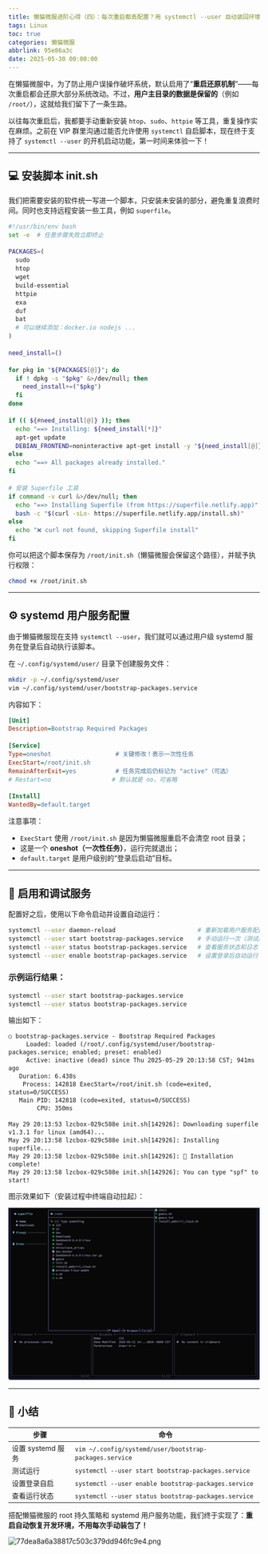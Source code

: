 ```yaml
---
title: 懒猫微服进阶心得（四）：每次重启都丢配置？用 systemctl --user 自动装回环境！
tags: Linux
toc: true
categories: 懒猫微服
abbrlink: 95e86a3c
date: 2025-05-30 00:00:00
---
```


在懒猫微服中，为了防止用户误操作破坏系统，默认启用了“**重启还原机制**”——每次重启都会还原大部分系统改动。不过，**用户主目录的数据是保留的**（例如 `/root/`），这就给我们留下了一条生路。

以往每次重启后，我都要手动重新安装 `htop`、`sudo`、`httpie` 等工具，重复操作实在麻烦。之前在 VIP 群里沟通过能否允许使用 `systemctl` 自启脚本，现在终于支持了 `systemctl --user` 的开机启动功能，第一时间来体验一下！

---

## 💻 安装脚本 init.sh

我们把需要安装的软件统一写进一个脚本，只安装未安装的部分，避免重复浪费时间。同时也支持远程安装一些工具，例如 `superfile`。

<!-- more -->

```bash
#!/usr/bin/env bash
set -e  # 任意步骤失败立即终止

PACKAGES=(
  sudo
  htop
  wget
  build-essential
  httpie
  exa
  duf
  bat
  # 可以继续添加：docker.io nodejs ...
)

need_install=()

for pkg in "${PACKAGES[@]}"; do
  if ! dpkg -s "$pkg" &>/dev/null; then
    need_install+=("$pkg")
  fi
done

if (( ${#need_install[@]} )); then
  echo "==> Installing: ${need_install[*]}"
  apt-get update
  DEBIAN_FRONTEND=noninteractive apt-get install -y "${need_install[@]}"
else
  echo "==> All packages already installed."
fi

# 安装 Superfile 工具
if command -v curl &>/dev/null; then
  echo "==> Installing Superfile (from https://superfile.netlify.app)"
  bash -c "$(curl -sLo- https://superfile.netlify.app/install.sh)"
else
  echo "❌ curl not found, skipping Superfile install"
fi
```

你可以把这个脚本保存为 `/root/init.sh`（懒猫微服会保留这个路径），并赋予执行权限：

```bash
chmod +x /root/init.sh
```

---

## ⚙ systemd 用户服务配置

由于懒猫微服现在支持 `systemctl --user`，我们就可以通过用户级 systemd 服务在登录后自动执行该脚本。

在 `~/.config/systemd/user/` 目录下创建服务文件：

```bash
mkdir -p ~/.config/systemd/user
vim ~/.config/systemd/user/bootstrap-packages.service
```

内容如下：

```ini
[Unit]
Description=Bootstrap Required Packages

[Service]
Type=oneshot                  # 关键修改！表示一次性任务
ExecStart=/root/init.sh
RemainAfterExit=yes           # 任务完成后仍标记为 "active"（可选）
# Restart=no                 # 默认就是 no，可省略

[Install]
WantedBy=default.target
```

注意事项：

- `ExecStart` 使用 `/root/init.sh` 是因为懒猫微服重启不会清空 root 目录；
- 这是一个 **oneshot（一次性任务）**，运行完就退出；
- `default.target` 是用户级别的“登录后启动”目标。

---

## 🧪 启用和调试服务

配置好之后，使用以下命令启动并设置自动运行：

```bash
systemctl --user daemon-reload                       # 重新加载用户服务配置
systemctl --user start bootstrap-packages.service    # 手动运行一次（测试用）
systemctl --user status bootstrap-packages.service   # 查看服务状态和日志
systemctl --user enable bootstrap-packages.service   # 设置登录后自动运行
```

### 示例运行结果：

```bash
systemctl --user start bootstrap-packages.service
systemctl --user status bootstrap-packages.service
```

输出如下：

```
○ bootstrap-packages.service - Bootstrap Required Packages
     Loaded: loaded (/root/.config/systemd/user/bootstrap-packages.service; enabled; preset: enabled)
     Active: inactive (dead) since Thu 2025-05-29 20:13:58 CST; 941ms ago
   Duration: 6.438s
    Process: 142818 ExecStart=/root/init.sh (code=exited, status=0/SUCCESS)
   Main PID: 142818 (code=exited, status=0/SUCCESS)
        CPU: 350ms

May 29 20:13:53 lzcbox-029c588e init.sh[142926]: Downloading superfile v1.3.1 for linux (amd64)...
May 29 20:13:58 lzcbox-029c588e init.sh[142926]: Installing superfile...
May 29 20:13:58 lzcbox-029c588e init.sh[142926]: 🎉 Installation complete!
May 29 20:13:58 lzcbox-029c588e init.sh[142926]: You can type "spf" to start!
```

图示效果如下（安装过程中终端自动拉起）：

![image-20250529201226160](https://raw.githubusercontent.com/cloudsmithy/picgo-imh/master/image-20250529201226160.png)

---

## 🚀 小结

| 步骤              | 命令                                                    |
| ----------------- | ------------------------------------------------------- |
| 设置 systemd 服务 | `vim ~/.config/systemd/user/bootstrap-packages.service` |
| 测试运行          | `systemctl --user start bootstrap-packages.service`     |
| 设置登录自启      | `systemctl --user enable bootstrap-packages.service`    |
| 查看运行状态      | `systemctl --user status bootstrap-packages.service`    |

搭配懒猫微服的 root 持久策略和 systemd 用户服务功能，我们终于实现了：**重启自动恢复开发环境，不用每次手动装包了！**

![77dea8a6a38817c503c379dd946fc9e4.png](https://lzc-playground-1301583638.cos.ap-chengdu.myqcloud.com/guidelines/459/e8de34ec-0ad7-4b80-b518-36c786746db5.png "77dea8a6a38817c503c379dd946fc9e4.png")
